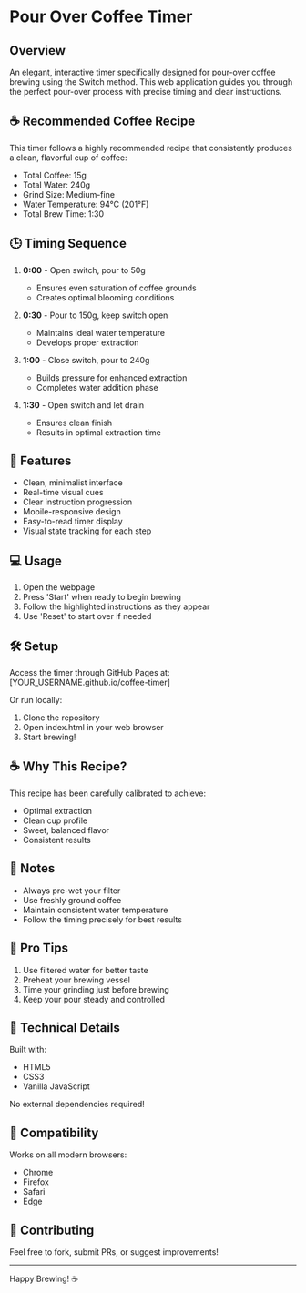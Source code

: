 # Pour Over Coffee Timer

## Overview
An elegant, interactive timer specifically designed for pour-over coffee brewing using the Switch method. This web application guides you through the perfect pour-over process with precise timing and clear instructions.

## ☕ Recommended Coffee Recipe
This timer follows a highly recommended recipe that consistently produces a clean, flavorful cup of coffee:
- Total Coffee: 15g
- Total Water: 240g
- Grind Size: Medium-fine
- Water Temperature: 94°C (201°F)
- Total Brew Time: 1:30

## 🕒 Timing Sequence
1. **0:00** - Open switch, pour to 50g
   - Ensures even saturation of coffee grounds
   - Creates optimal blooming conditions
   
2. **0:30** - Pour to 150g, keep switch open
   - Maintains ideal water temperature
   - Develops proper extraction
   
3. **1:00** - Close switch, pour to 240g
   - Builds pressure for enhanced extraction
   - Completes water addition phase
   
4. **1:30** - Open switch and let drain
   - Ensures clean finish
   - Results in optimal extraction time

## 🚀 Features
- Clean, minimalist interface
- Real-time visual cues
- Clear instruction progression
- Mobile-responsive design
- Easy-to-read timer display
- Visual state tracking for each step

## 💻 Usage
1. Open the webpage
2. Press 'Start' when ready to begin brewing
3. Follow the highlighted instructions as they appear
4. Use 'Reset' to start over if needed

## 🛠 Setup
Access the timer through GitHub Pages at: [YOUR_USERNAME.github.io/coffee-timer]

Or run locally:
1. Clone the repository
2. Open index.html in your web browser
3. Start brewing!

## ☕ Why This Recipe?
This recipe has been carefully calibrated to achieve:
- Optimal extraction
- Clean cup profile
- Sweet, balanced flavor
- Consistent results

## 📝 Notes
- Always pre-wet your filter
- Use freshly ground coffee
- Maintain consistent water temperature
- Follow the timing precisely for best results

## 🌟 Pro Tips
1. Use filtered water for better taste
2. Preheat your brewing vessel
3. Time your grinding just before brewing
4. Keep your pour steady and controlled

## 🔧 Technical Details
Built with:
- HTML5
- CSS3
- Vanilla JavaScript

No external dependencies required!

## 📱 Compatibility
Works on all modern browsers:
- Chrome
- Firefox
- Safari
- Edge

## 🤝 Contributing
Feel free to fork, submit PRs, or suggest improvements!

---

Happy Brewing! ☕️